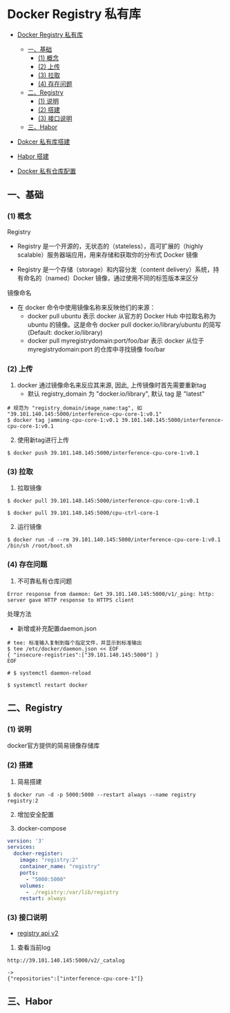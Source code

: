 # Docker Registry 私有库

- [Docker Registry 私有库](#docker-registry-私有库)
  - [一、基础](#一基础)
    - [(1) 概念](#1-概念)
    - [(2) 上传](#2-上传)
    - [(3) 拉取](#3-拉取)
    - [(4) 存在问题](#4-存在问题)
  - [二、Registry](#二registry)
    - [(1) 说明](#1-说明)
    - [(2) 搭建](#2-搭建)
    - [(3) 接口说明](#3-接口说明)
  - [三、Habor](#三habor)


- [Dokcer 私有库搭建](https://www.cnblogs.com/huanchupkblog/p/10843800.html)
- [Habor 搭建](https://cloud.tencent.com/developer/article/1404719)
- [Docker 私有仓库配置](https://blog.csdn.net/buildcourage/article/details/80296453)

## 一、基础

### (1) 概念

Registry
   - Registry 是一个开源的，无状态的（stateless），高可扩展的（highly scalable）服务器端应用，用来存储和获取你的分布式 Docker 镜像

   - Registry 是一个存储（storage）和内容分发（content delivery）系统，持有命名的（named）Docker 镜像，通过使用不同的标签版本来区分

镜像命名
   - 在 docker 命令中使用镜像名称来反映他们的来源：
      - docker pull ubuntu 表示 docker 从官方的 Docker Hub 中拉取名称为 ubuntu 的镜像。这是命令 docker pull docker.io/library/ubuntu 的简写(Default: docker.io/library)
      - docker pull myregistrydomain:port/foo/bar 表示 docker 从位于 myregistrydomain:port 的仓库中寻找镜像 foo/bar

### (2) 上传

1. docker 通过镜像命名来反应其来源, 因此, 上传镜像时首先需要重新tag
   - 默认 registry_domain 为 "docker.io/library", 默认 tag 是 "latest" 

```shell
# 规范为 "registry_domain/image_name:tag", 如 "39.101.140.145:5000/interference-cpu-core-1:v0.1"
$ docker tag jamming-cpu-core-1:v0.1 39.101.140.145:5000/interference-cpu-core-1:v0.1
```

2. 使用新tag进行上传

```shell
$ docker push 39.101.140.145:5000/interference-cpu-core-1:v0.1
```

### (3) 拉取

1. 拉取镜像

```shell
$ docker pull 39.101.140.145:5000/interference-cpu-core-1:v0.1

$ docker pull 39.101.140.145:5000/cpu-ctrl-core-1

```

2. 运行镜像

```shell
$ docker run -d --rm 39.101.140.145:5000/interference-cpu-core-1:v0.1 /bin/sh /root/boot.sh
```

### (4) 存在问题

1. 不可靠私有仓库问题

```shell
Error response from daemon: Get 39.101.140.145:5000/v1/_ping: http: server gave HTTP response to HTTPS client
```

处理方法
   - 新增或补充配置daemon.json
```shell
# tee: 标准输入复制到每个指定文件，并显示到标准输出 
$ tee /etc/docker/daemon.json << EOF
{ "insecure-registries":["39.101.140.145:5000"] }
EOF

# $ systemctl daemon-reload

$ systemctl restart docker 
```


## 二、Registry

### (1) 说明

docker官方提供的简易镜像存储库

### (2) 搭建

1. 简易搭建

```shell
$ docker run -d -p 5000:5000 --restart always --name registry registry:2 
```

2. 增加安全配置

3. docker-compose

```yml
version: '3'
services:
  docker-register:
    image: "registry:2"
    container_name: "registry"
    ports:
      - "5000:5000"
    volumes:
      - ./registry:/var/lib/registry
    restart: always       
```



### (3) 接口说明 

- [registry api v2](https://docs.docker.com/registry/spec/api/)

1. 查看当前log

```http
http://39.101.140.145:5000/v2/_catalog

->
{"repositories":["interference-cpu-core-1"]}
```

## 三、Habor